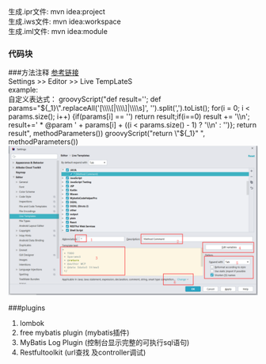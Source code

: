 生成.ipr文件: mvn idea:project  
生成.iws文件: mvn idea:workspace  
生成.iml文件: mvn idea:module  


### 代码块
###方法注释
[参考链接](https://www.cnblogs.com/silentercn/p/9782230.html)  
Settings >> Editor >> Live TempLateS   
example:  
自定义表达式： 
groovyScript("def result=''; def params=\"${_1}\".replaceAll('[\\\\[|\\\\]|\\\\s]', '').split(',').toList(); for(i = 0; i < params.size(); i++) {if(params[i] == '') return result;if(i==0) result += '\\n'; result+=' * @param ' + params[i] + ((i < params.size() - 1) ? '\\n' : '')}; return result", methodParameters())  
groovyScript("return \"${_1}\" ", methodParameters())  
![](./images/1.png)

###plugins
1. lombok
2. free mybatis plugin (mybatis插件) 
3. MyBatis Log Plugin (控制台显示完整的可执行sql语句)
4. Restfultoolkit (url查找 及controller调试)